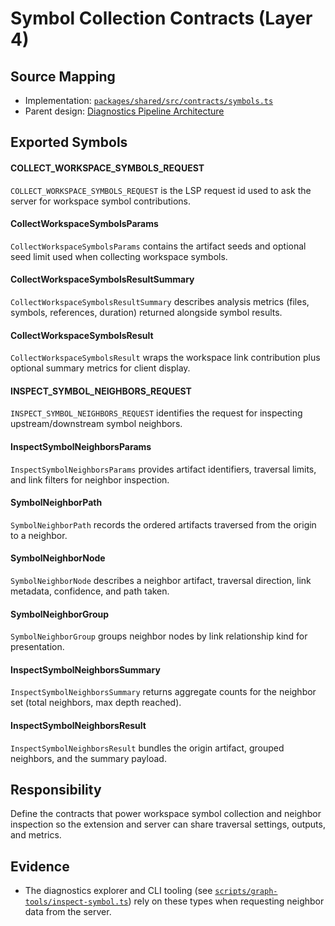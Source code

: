 # Symbol Collection Contracts (Layer 4)

## Source Mapping
- Implementation: [`packages/shared/src/contracts/symbols.ts`](../../../packages/shared/src/contracts/symbols.ts)
- Parent design: [Diagnostics Pipeline Architecture](../../layer-3/diagnostics-pipeline.mdmd.md)

## Exported Symbols

#### COLLECT_WORKSPACE_SYMBOLS_REQUEST
`COLLECT_WORKSPACE_SYMBOLS_REQUEST` is the LSP request id used to ask the server for workspace symbol contributions.

#### CollectWorkspaceSymbolsParams
`CollectWorkspaceSymbolsParams` contains the artifact seeds and optional seed limit used when collecting workspace symbols.

#### CollectWorkspaceSymbolsResultSummary
`CollectWorkspaceSymbolsResultSummary` describes analysis metrics (files, symbols, references, duration) returned alongside symbol results.

#### CollectWorkspaceSymbolsResult
`CollectWorkspaceSymbolsResult` wraps the workspace link contribution plus optional summary metrics for client display.

#### INSPECT_SYMBOL_NEIGHBORS_REQUEST
`INSPECT_SYMBOL_NEIGHBORS_REQUEST` identifies the request for inspecting upstream/downstream symbol neighbors.

#### InspectSymbolNeighborsParams
`InspectSymbolNeighborsParams` provides artifact identifiers, traversal limits, and link filters for neighbor inspection.

#### SymbolNeighborPath
`SymbolNeighborPath` records the ordered artifacts traversed from the origin to a neighbor.

#### SymbolNeighborNode
`SymbolNeighborNode` describes a neighbor artifact, traversal direction, link metadata, confidence, and path taken.

#### SymbolNeighborGroup
`SymbolNeighborGroup` groups neighbor nodes by link relationship kind for presentation.

#### InspectSymbolNeighborsSummary
`InspectSymbolNeighborsSummary` returns aggregate counts for the neighbor set (total neighbors, max depth reached).

#### InspectSymbolNeighborsResult
`InspectSymbolNeighborsResult` bundles the origin artifact, grouped neighbors, and the summary payload.

## Responsibility
Define the contracts that power workspace symbol collection and neighbor inspection so the extension and server can share traversal settings, outputs, and metrics.

## Evidence
- The diagnostics explorer and CLI tooling (see [`scripts/graph-tools/inspect-symbol.ts`](../../../scripts/graph-tools/inspect-symbol.ts)) rely on these types when requesting neighbor data from the server.
